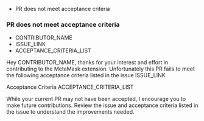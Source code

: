 - PR does not meet acceptance criteria

### PR does not meet acceptance criteria

- CONTRIBUTOR_NAME
- ISSUE_LINK
- ACCEPTANCE_CRITERIA_LIST

Hey CONTRIBUTOR_NAME, thanks for your interest and effort in contributing to the MetaMask extension. Unfortunately this PR fails to meet the following acceptance criteria listed in the issue ISSUE_LINK

Acceptance Criteria
ACCEPTANCE_CRITERIA_LIST

While your current PR may not have been accepted, I encourage you to make future contributions. Review the issue and acceptance criteria listed in the issue to understand the improvements needed.
